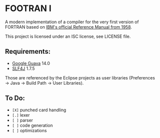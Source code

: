 FOOTRAN I
=========

A modern implementation of a compiler for the very first version of FORTRAN based on [IBM's official Reference Manual from 1958](http://bitsavers.trailing-edge.com/pdf/ibm/704/C28-6003_704_FORTRAN_Oct58.pdf).

This project is licensed under an ISC license, see LICENSE file.

Requirements:
-------------
- [Google Guava](https://code.google.com/p/guava-libraries/) 14.0
- [SLF4J](http://www.slf4j.org/) 1.7.5

Those are referenced by the Eclipse projects as user libraries (Preferences -> Java -> Build Path -> User Libraries).

To Do:
------
- `[X]` punched card handling
- `[.]` lexer
- `[ ]` parser
- `[ ]` code generation
- `[ ]` optimizations
